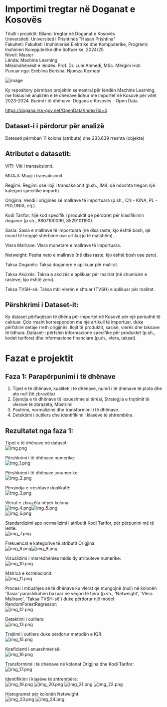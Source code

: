 # Importimi tregtar në Doganat e Kosovës
Titulli i projektit: Bilanci tregtar në Doganat e Kosovës<br>
Universiteti: Universiteti i Prishtinës "Hasan Prishtina"<br>
Fakulteti: Fakulteti i Inxhinierisë Elektrike dhe Kompjuterike, Programi: Inxhinieri Kompjuterike dhe Softuerike, 2024/25<br>
Niveli: Master<br>
Lënda: Machine Learning<br>
Mësimdhënësit e lëndës: Prof. Dr. Lule Ahmedi, MSc. Mërgim Hoti<br>
Punuar nga: Erëblina Berisha, Njomza Rexhepi

![image](https://github.com/user-attachments/assets/9fb85b80-737f-459a-9d43-967b7e7ccff1)

Ky repository përmban projektin semestral për lëndën Machine Learning, me fokus në analizën e të dhënave lidhur me importet në Kosovë për vitet 2023-2024.
Burimi i të dhënave: Dogana e Kosovës - Open Data

https://dogana.rks-gov.net/OpenData/Index?id=4

## Dataset-i i përdorur për analizë
Dateseti përmban 11 kolona (atribute) dhe 233.639 rreshta (objekte)<br>

## Atributet e datasetit:<br>

VITI: Viti i transaksionit.

MUAJI: Muaji i transaksionit.

Regjimi: Regjimi ose lloji i transaksionit (p.sh., IM4, që ndoshta tregon një kategori specifike importi).

Origjina: Vendi i origjinës së mallrave të importuara (p.sh., CN - KINA, PL - POLONIA, etj.).

Kodi Tarifor: Një kod specifik i produktit që përdoret për klasifikimin doganor (p.sh., 8807100090, 8529101190).

Sasia: Sasia e mallrave të importuara (në disa raste, kjo është bosh, që mund të tregojë shërbime ose artikuj jo të matshëm).

Vlera Mallrave: Vlera monetare e mallrave të importuara.

Netweight: Pesha neto e mallrave (në disa raste, kjo është bosh ose zero).

Taksa Doganës: Taksa doganore e aplikuar për mallrat.

Taksa Akcizës: Taksa e akcizës e aplikuar për mallrat (në shumicën e rasteve, kjo është zero).

Taksa TVSH-së: Taksa mbi vlerën e shtuar (TVSH) e aplikuar për mallrat.

## Përshkrimi i Dataset-it:

Ky dataset përfaqëson të dhëna për importet në Kosovë për një periudhë të caktuar. Çdo rresht korrespondon me një artikull të importuar, duke përfshirë detaje rreth origjinës, llojit të produktit, sasisë, vlerës dhe taksave të lidhura. Dataset-i përfshin informacione specifike për produktet (p.sh., kodet tarifore) dhe informacione financiare (p.sh., vlera, taksat).



# Fazat e projektit
## Faza 1: Parapërpunimi i të dhënave

1. Tipet e të dhënave, kualiteti i të dhënave, numri i të dhënave të plota dhe ato null (të zbrazëta)<br>
2. Gjendja e të dhënave të lexueshme si tërësi, Strategjia e trajtimit të vlerave të zbrazëta, Mostrimi<br>
3. Pastrimi, normalizimi dhe transformimi i të dhënave.<br>
4. Detektimi i outliers dhe identifikimi i klasëve të shtrembëra.<br>

## Rezultatet nga faza 1:

Tipet e të dhënave në dataset:<br>
![img.png](img.png)

Përshkrimi i të dhënave numerike:<br>
![img_1.png](img_1.png)

Përshkrimi i të dhënave jonumerike:<br>
![img_2.png](img_2.png)

Përqindja e rreshtave duplikatë:<br>
![img_3.png](img_3.png)

Vlerat e zbrazëta nëpër kolona:<br>
![img_4.png](img_4.png)![img_5.png](img_5.png)<br>
![img_6.png](img_6.png)

Standardizimi apo normalizimi i atributit Kodi Tarifor, për përpunim më të lehtë:<br>
![img_7.png](img_7.png)

Frekuencat e kategorive të atributit Origjina:<br>
![img_8.png](img_8.png)![img_9.png](img_9.png)

Vizualizimi i marrëdhënies midis dy atributeve numerike:<br>
![img_10.png](img_10.png)

Matrica e korrelacionit:<br>
![img_11.png](img_11.png)

Procesi i mbushjes së të dhënave ku vlerat që mungojnë (null) në kolonën 'Sasia' parashikohen bazuar në veçori të tjera (p.sh., 'Netweight', 'Vlera Mallrave', 'Taksa TVSH-së') duke përdorur një model RandomForestRegressor:<br>
![img_12.png](img_12.png)

Detektimi i outliers:<br>
![img_13.png](img_13.png)

Trajtimi i outliers duke përdorur metodën e IQR:<br>
![img_15.png](img_15.png)

Koeficienti i anueshmërisë:<br>
![img_16.png](img_16.png)

Transformimi i të dhënave në kolonat Origjina dhe Kodi Tarifor:<br>
![img_17.png](img_17.png)

Identifikimi i klasëve të shtrembëra:<br>
![img_19.png](img_19.png)
![img_20.png](img_20.png)
![img_21.png](img_21.png)
![img_22.png](img_22.png)

Histogramet për kolonën Netweight:<br>
![img_23.png](img_23.png)
![img_24.png](img_24.png)






